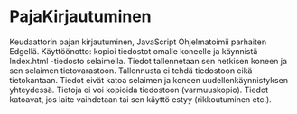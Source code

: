 # PajaKirjautuminen
Keudaattorin pajan kirjautuminen, JavaScript
Ohjelmatoimii parhaiten Edgellä. Käyttöönotto: kopioi tiedostot omalle koneelle ja käynnistä Index.html -tiedosto
selaimella.
Tiedot tallennetaan sen hetkisen koneen ja sen selaimen tietovarastoon. Tallennusta ei tehdä tiedostoon eikä tietokantaan.
Tiedot eivät katoa selaimen ja koneen uudellenkäynnistyksen yhteydessä.
Tietoja ei voi kopioida tiedostoon (varmuuskopio).
Tiedot katoavat, jos laite vaihdetaan tai sen käyttö estyy (rikkoutuminen etc.).
